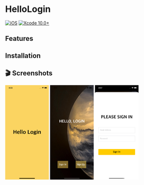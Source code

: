 # HelloLogin
[![iOS](https://img.shields.io/badge/platform-iOS_13+-blue.svg?style=flat)](https://developer.apple.com/ios/)
[![Xcode 10.0+](https://img.shields.io/badge/Xcode-9.0+-blue.svg?style=flat)](https://developer.apple.com/xcode)


## Features


## Installation


## 🎬 Screenshots

<p float="left"> 
<img src="/images/image-1.png" width="140">
<img src="/images/image-2.png" width="140">
<img src="/images/image-3.png" width="140">
</p>


